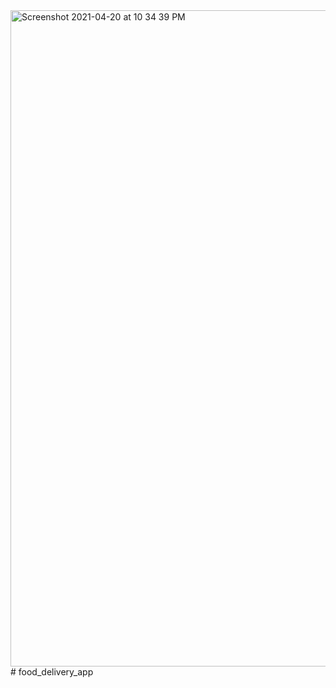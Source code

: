 <img width="1050" alt="Screenshot 2021-04-20 at 10 34 39 PM" src="https://user-images.githubusercontent.com/28984101/115991028-ff0af700-a5e3-11eb-963c-3a86693490b0.png">
# food_delivery_app

